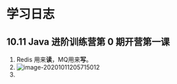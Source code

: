 # 学习日志

## 10.11 Java 进阶训练营第 0 期开营第一课

1. Redis 用来**读**，MQ用来**写**。
2. ![image-20201011205715012](D:\JAVA-000\pics\image-20201011205715012.png)
3. 

